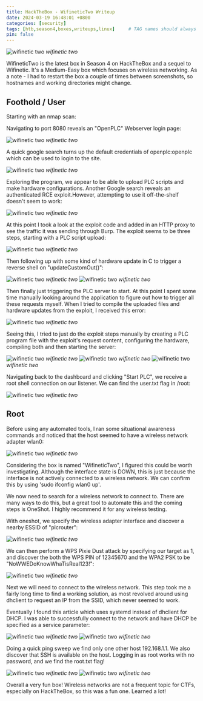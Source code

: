 ```yaml
---
title: HackTheBox - WifineticTwo Writeup
date: 2024-03-19 16:48:01 +0800
categories: [security]
tags: [htb,season4,boxes,writeups,linux]     # TAG names should always be lowercase
pin: false
---
```


![wifinetic two](/assets/img/wifinetictwo.png)
_wifinetic two_

WifineticTwo is the latest box in Season 4 on HackTheBox and a sequel to Wifinetic. It's a Medium-Easy box which focuses on wireless networking. As a note - I had to restart the box a couple of times between screenshots, so hostnames and working directories might change.

## Foothold / User

Starting with an nmap scan:

Navigating to port 8080 reveals an "OpenPLC" Webserver login page:

![wifinetic two](/assets/img/1.webp)
_wifinetic two_

A quick google search turns up the default credentials of openplc:openplc which can be used to login to the site.

![wifinetic two](/assets/img/2.webp)
_wifinetic two_

Exploring the program, we appear to be able to upload PLC scripts and make hardware configurations. Another Google search reveals an authenticated RCE exploit.However, attempting to use it off-the-shelf doesn't seem to work:

![wifinetic two](/assets/img/3.webp)
_wifinetic two_

At this point I took a look at the exploit code and added in an HTTP proxy to see the traffic it was sending through Burp. The exploit seems to be three steps, starting with a PLC script upload:

![wifinetic two](/assets/img/5.webp)
_wifinetic two_

Then following up with some kind of hardware update in C to trigger a reverse shell on "updateCustomOut()":

![wifinetic two](/assets/img/6.webp)
_wifinetic two_
![wifinetic two](/assets/img/7.webp)
_wifinetic two_

Then finally just triggering the PLC server to start. At this point I spent some time manually looking around the application to figure out how to trigger all these requests myself. When I tried to compile the uploaded files and hardware updates from the exploit, I received this error:

![wifinetic two](/assets/img/8.webp)
_wifinetic two_

Seeing this, I tried to just do the exploit steps manually by creating a PLC program file with the exploit's request content, configuring the hardware, compiling both and then starting the server:

![wifinetic two](/assets/img/9.webp)
_wifinetic two_
![wifinetic two](/assets/img/10.webp)
_wifinetic two_
![wifinetic two](/assets/img/11.webp)
_wifinetic two_

Navigating back to the dashboard and clicking "Start PLC", we receive a root shell connection on our listener. We can find the user.txt flag in /root:

![wifinetic two](/assets/img/12.webp)
_wifinetic two_

## Root

Before using any automated tools, I ran some situational awareness commands and noticed that the host seemed to have a wireless network adapter wlan0:

![wifinetic two](/assets/img/13.webp)
_wifinetic two_

Considering the box is named "WifineticTwo", I figured this could be worth investigating. Although the interface state is DOWN, this is just because the interface is not actively connected to a wireless network. We can confirm this by using 'sudo ifconfig wlan0 up'.

We now need to search for a wireless network to connect to. There are many ways to do this, but a great tool to automate this and the coming steps is OneShot. I highly recommend it for any wireless testing.

With oneshot, we specify the wireless adapter interface and discover a nearby ESSID of "plcrouter":

![wifinetic two](/assets/img/14.webp)
_wifinetic two_

We can then perform a WPS Pixie Dust attack by specifying our target as 1, and discover the both the WPS PIN of 12345670 and the WPA2 PSK to be "NoWWEDoKnowWhaTisReal123!":

![wifinetic two](/assets/img/15.webp)
_wifinetic two_

Next we will need to connect to the wireless network. This step took me a fairly long time to find a working solution, as most revolved around using dhclient to request an IP from the SSID, which never seemed to work.

Eventually I found this article which uses systemd instead of dhclient for DHCP. I was able to successfully connect to the network and have DHCP be specified as a service parameter:

![wifinetic two](/assets/img/16.webp)
_wifinetic two_
![wifinetic two](/assets/img/17.webp)
_wifinetic two_


Doing a quick ping sweep we find only one other host 192.168.1.1. We also discover that SSH is available on the host. Logging in as root works with no password, and we find the root.txt flag!

![wifinetic two](/assets/img/18.webp)
_wifinetic two_
![wifinetic two](/assets/img/19.webp)
_wifinetic two_

Overall a very fun box! Wireless networks are not a frequent topic for CTFs, especially on HackTheBox, so this was a fun one. Learned a lot!
